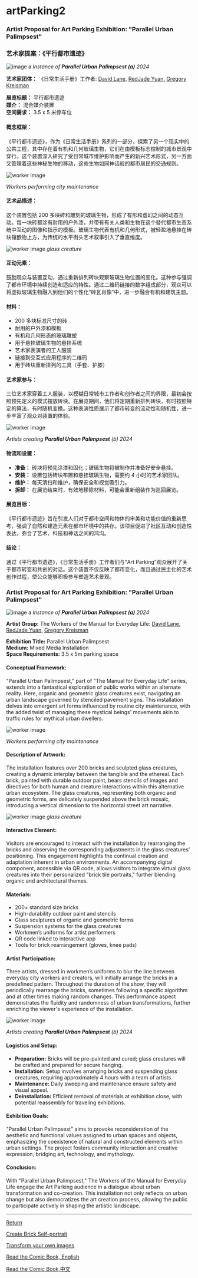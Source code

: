 # artParking2

### Artist Proposal for Art Parking Exhibition: "Parallel Urban Palimpsest"

### 艺术家提案：《平行都市遗迹》

![image a](glasscresign.png "Title")
*Instance of **Parallel Urban Palimpsest (a)** 2024*

**艺术家团体：** 《日常生活手册》工作者:   [David Lane,](https://www.davidlaneartist.com/) [RedJade Yuan,](https://www.saatchiart.com/RedjadeYuan) [Gregory Kreisman](https://greggelong.github.io)

**展览标题：** 平行都市遗迹  
**媒介：** 混合媒介装置  
**空间需求：** 3.5 x 5 米停车位  

#### 概念框架：
《平行都市遗迹》，作为《日常生活手册》系列的一部分，探索了另一个现实中的公共工程，其中存在着有机和几何玻璃生物，它们在由模板标志控制的城市景观中穿行。这个装置深入研究了受日常城市维护影响而产生的新兴艺术形式，另一方面又管理着这些神秘生物的移动，这些生物如同神话般的都市居民的交通规则。


![worker image](contexts.png "Title")

*Workers performing city maintenance*

#### 艺术品描述：
这个装置包括 200 多块砖和雕刻的玻璃生物，形成了有形和虚幻之间的动态互动。每一块砖都涂有耐用的户外漆，并带有有关人类和生物在这个替代都市生态系统中互动的图像和指示的模板。玻璃生物代表有机和几何形式，被轻盈地悬挂在砖块镶嵌物上方，为传统的水平街头艺术叙事引入了垂直维度。

![worker image](glasso.jpg "Title")
*glass creature*


#### 互动元素：
鼓励观众与装置互动，通过重新排列砖块观察玻璃生物位置的变化。这种参与强调了都市环境中持续创造和适应的特性。通过二维码链接的数字组成部分，观众可以将虚拟玻璃生物融入到他们的个性化“砖瓦肖像”中，进一步融合有机和建筑主题。

#### 材料：
- 200 多块标准尺寸的砖
- 耐用的户外漆和模板
- 有机和几何形态的玻璃雕塑
- 用于悬挂玻璃生物的悬挂系统
- 艺术家表演者的工人服装
- 链接到交互式应用程序的二维码
- 用于砖块重新排列的工具（手套、护膝）

#### 艺术家参与：
三位艺术家穿着工人服装，以模糊日常城市工作者和创作者之间的界限，最初会按照预先定义的模式摆放砖块。在展览期间，他们将定期重新排列砖块，有时按照特定的算法，有时随机变换。这种表演性质展示了都市转变的流动性和随机性，进一步丰富了观众对装置的体验。

![worker image](imageb.jpg "Title")

*Artists creating **Parallel Urban Palimpsest** (b) 2024*


#### 物流和设置：
- **准备：** 砖块将预先涂漆和固化；玻璃生物将被制作并准备好安全悬挂。
- **安装：** 设置包括砖块布置和悬挂玻璃生物，需要约 4 小时的艺术家团队。
- **维护：** 每天清扫和维护，确保安全和视觉吸引力。
- **拆卸：** 在展览结束时，有效地移除材料，可能会重新组装作为巡回展览。

#### 展览目标：
《平行都市遗迹》旨在引发人们对于都市空间和物体的审美和功能价值的重新思考，强调了自然和建造元素在都市环境中的共存。该项目促进了社区互动和创造性表达，弥合了艺术、科技和神话之间的鸿沟。

#### 结论：
通过《平行都市遗迹》，《日常生活手册》工作者们与“Art Parking”观众展开了关于都市转变和共创的对话。这个装置不仅反映了都市变化，而且通过民主化的艺术创作过程，使公众能够积极参与塑造艺术景观。

### Artist Proposal for Art Parking Exhibition: "Parallel Urban Palimpsest"


![image a](glasscresign.png "Title")
*Instance of **Parallel Urban Palimpsest (a)** 2024*


**Artist Group:** The Workers of the Manual for Everyday Life: [David Lane,](https://www.davidlaneartist.com/) [RedJade Yuan,](https://www.saatchiart.com/RedjadeYuan) [Gregory Kreisman](https://greggelong.github.io) 

**Exhibition Title:** Parallel Urban Palimpsest  
**Medium:** Mixed Media Installation  
**Space Requirements:** 3.5 x 5m parking space  

#### Conceptual Framework:
"Parallel Urban Palimpsest," part of "The Manual for Everyday Life" series, extends into a fantastical exploration of public works within an alternate reality. Here, organic and geometric glass creatures exist, navigating an urban landscape governed by stenciled pavement signs. This installation delves into emergent art forms influenced by routine city maintenance, with the added twist of managing these mystical beings' movements akin to traffic rules for mythical urban dwellers.


![worker image](contexts.png "Title")

*Workers performing city maintenance*


#### Description of Artwork:
The installation features over 200 bricks and sculpted glass creatures, creating a dynamic interplay between the tangible and the ethereal. Each brick, painted with durable outdoor paint, bears stencils of images and directives for both human and creature interactions within this alternative urban ecosystem. The glass creatures, representing both organic and geometric forms, are delicately suspended above the brick mosaic, introducing a vertical dimension to the horizontal street art narrative.

![worker image](glasso.jpg "Title")
*glass creature*

#### Interactive Element:
Visitors are encouraged to interact with the installation by rearranging the bricks and observing the corresponding adjustments in the glass creatures' positioning. This engagement highlights the continual creation and adaptation inherent in urban environments. An accompanying digital component, accessible via QR code, allows visitors to integrate virtual glass creatures into their personalized "brick tile portraits," further blending organic and architectural themes.

#### Materials:
- 200+ standard size bricks
- High-durability outdoor paint and stencils
- Glass sculptures of organic and geometric forms
- Suspension systems for the glass creatures
- Workmen’s uniforms for artist performers
- QR code linked to interactive app
- Tools for brick rearrangement (gloves, knee pads)

#### Artist Participation:
Three artists, dressed in workmen’s uniforms to blur the line between everyday city workers and creators, will initially arrange the bricks in a predefined pattern. Throughout the duration of the show, they will periodically rearrange the bricks, sometimes following a specific algorithm and at other times making random changes. This performance aspect demonstrates the fluidity and randomness of urban transformations, further enriching the viewer's experience of the installation.

![worker image](imageb.jpg "Title")

*Artists creating **Parallel Urban Palimpsest** (b) 2024*


#### Logistics and Setup:
- **Preparation:** Bricks will be pre-painted and cured; glass creatures will be crafted and prepared for secure hanging.
- **Installation:** Setup involves arranging bricks and suspending glass creatures, requiring approximately 4 hours with a team of artists.
- **Maintenance:** Daily sweeping and maintenance ensure safety and visual appeal.
- **Deinstallation:** Efficient removal of materials at exhibition close, with potential reassembly for traveling exhibitions.

#### Exhibition Goals:
"Parallel Urban Palimpsest" aims to provoke reconsideration of the aesthetic and functional values assigned to urban spaces and objects, emphasizing the coexistence of natural and constructed elements within urban settings. The project fosters community interaction and creative expression, bridging art, technology, and mythology.

#### Conclusion:
With "Parallel Urban Palimpsest," The Workers of the Manual for Everyday Life engage the Art Parking audience in a dialogue about urban transformation and co-creation. This installation not only reflects on urban change but also democratizes the art creation process, allowing the public to participate actively in shaping the artistic landscape.

---


[Return](https://greggelong.github.io/urbanAlternate)

[Create Brick Self-portrait](https://greggelong.github.io/parking)

[Transform your own images](https://greggelong.github.io/parkingDrop)

[Read the Comic Book, English](https://greggelong.github.io/artParking2/ecb.pdf)

[Read the Comic Book,中文 ](https://greggelong.github.io/artParking2/ccb.pdf)

